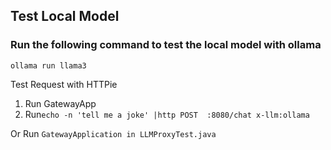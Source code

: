 
## Test Local Model
### Run the following command to test the local model with ollama
`ollama run llama3`

Test Request with HTTPie
1. Run GatewayApp
2. Run`echo -n 'tell me a joke' |http POST  :8080/chat x-llm:ollama` 

Or Run
`GatewayApplication in LLMProxyTest.java`

